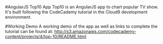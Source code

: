#AngularJS Top10 App
Top10 is an AngularJS app to chart popular TV show. It's built following the CodeCademy tutorial in the Cloud9 development environment.

#Working Demo
A working demo of the app as well as links to complete the tutorial can be found at:
http://s3.amazonaws.com/codecademy-content/projects/4/top-10/README.html
